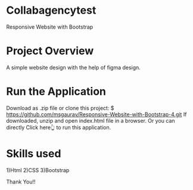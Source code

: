 # Collabagencytest
Responsive Website with Bootstrap 

# Project Overview
A simple website design with the help of figma design.

# Run the Application
Download as .zip file or clone this project:
$ https://github.com/msgaurav/Responsive-Website-with-Bootstrap-4.git
If downloaded, unzip and open index.html file in a browser.
Or you can directly Click here👆 to run this application.

# Skills used
1)Html
2)CSS
3)Bootstrap

Thank You!!

